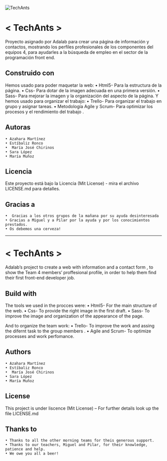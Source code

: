 ![TechAnts](_src/assets/icons/favicons.png)

# < TechAnts >

Proyecto asignado por Adalab para crear una página de información y contactos, mostrando los perfiles profesionales de los componentes del equipos 4, para ayudarles a la búsqueda de empleo en el sector de la programación front end.

## Construido con

Hemos usado para poder maquetar la web:
• Html5- Para la estructura de la página.
• Css- Para dotar de la imagen adecuada en una primera versión.
• Sass- Para mejorar la imagen y la organización del aspecto de la página.
Y hemos usado para organizar el trabajo:
• Trello- Para organizar el trabajo en grupo y asignar tareas.
• Metodología Agile y Scrum- Para optimizar los procesos y el rendimiento del trabajo .

## Autoras

    • Azahara Martínez
    • Estíbaliz Ronco
    •  María José Chirinos
    • Sara López
    • María Muñoz

## Licencia

Este proyecto está bajo la Licencia (Mit License) - mira el archivo LICENSE.md para detalles.

## Gracias a

    •  Gracias a los otros grupos de la mañana por su ayuda desinteresada
    • Gracias a Miguel y a Pilar por la ayuda y por los conocimientos prestados.
    • Os debemos una cerveza!

---

# < TechAnts >

Adalab’s project to create a web with information and a contact form , to show the Team 4 members’ proffesional profile, in order to help them find their first front-end developer job.

## Build with

The tools we used in the procces were:
• Html5- For the main structure of the web.
• Css- To provide the right image in the first draft.
• Sass- To improve the image and organization of the appearance of the page.

And to organize the team work:
• Trello- To improve the work and assing the difernt task to the group members .
• Agile and Scrum- To optimize processes and work perfomance.

## Authors

    • Azahara Martínez
    • Estíbaliz Ronco
    •  María José Chirinos
    • Sara López
    • María Muñoz

## License

This project is under liscence (Mit License) – For further details look up the file LICENSE.md

## Thanks to

    • Thanks to all the other morning teams for theis generous support.
    • Thanks to our teachers, Miguel and Pilar, for their knowledge, patience and help.
    • We owe you all a beer!
